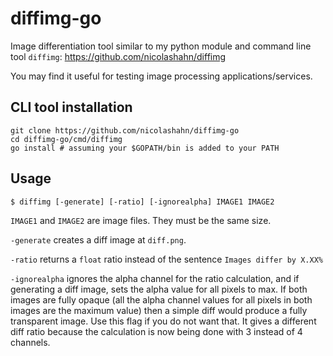 # diffimg-go

Image differentiation tool similar to my python module and command line tool
`diffimg`: https://github.com/nicolashahn/diffimg

You may find it useful for testing image processing applications/services.

## CLI tool installation

```
git clone https://github.com/nicolashahn/diffimg-go
cd diffimg-go/cmd/diffimg
go install # assuming your $GOPATH/bin is added to your PATH
```

## Usage

```
$ diffimg [-generate] [-ratio] [-ignorealpha] IMAGE1 IMAGE2
```

`IMAGE1` and `IMAGE2` are image files. They must be the same size.

`-generate` creates a diff image at `diff.png`.

`-ratio` returns a `float` ratio instead of the sentence `Images differ by
X.XX%`

`-ignorealpha` ignores the alpha channel for the ratio calculation, and if
generating a diff image, sets the alpha value for all pixels to max. If both
images are fully opaque (all the alpha channel values for all pixels in both
images are the maximum value) then a simple diff would produce a fully
transparent image. Use this flag if you do not want that.  It gives a different
diff ratio because the calculation is now being done with 3 instead of 4
channels.
